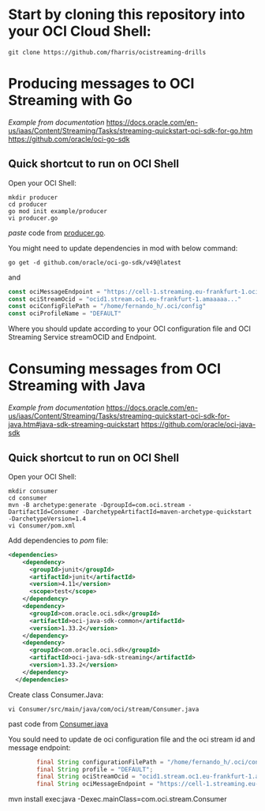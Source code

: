 # Start by cloning this repository into your OCI Cloud Shell:

```git
git clone https://github.com/fharris/ocistreaming-drills
```

# Producing messages to OCI Streaming with Go


*Example from documentation* 
https://docs.oracle.com/en-us/iaas/Content/Streaming/Tasks/streaming-quickstart-oci-sdk-for-go.htm
https://github.com/oracle/oci-go-sdk

## Quick shortcut to run on OCI Shell

Open your OCI Shell:


```shell
mkdir producer
cd producer
go mod init example/producer
vi producer.go 
```
*paste* code from  [producer.go](/producer.go/).   

You might need  to update dependencies in mod with below command:

```
go get -d github.com/oracle/oci-go-sdk/v49@latest
```

and 

```Go
const ociMessageEndpoint = "https://cell-1.streaming.eu-frankfurt-1.oci.oraclecloud.com"
const ociStreamOcid = "ocid1.stream.oc1.eu-frankfurt-1.amaaaaa..."
const ociConfigFilePath = "/home/fernando_h/.oci/config"
const ociProfileName = "DEFAULT"
```


Where you should update according to your OCI configuration file and OCI Streaming Service streamOCID and Endpoint.

# Consuming messages from OCI Streaming with Java

*Example from documentation* 
https://docs.oracle.com/en-us/iaas/Content/Streaming/Tasks/streaming-quickstart-oci-sdk-for-java.htm#java-sdk-streaming-quickstart
https://github.com/oracle/oci-java-sdk


## Quick shortcut to run on OCI Shell

Open your OCI Shell:

```shell
mkdir consumer
cd consumer
mvn -B archetype:generate -DgroupId=com.oci.stream -DartifactId=Consumer -DarchetypeArtifactId=maven-archetype-quickstart -DarchetypeVersion=1.4
vi Consumer/pom.xml
```

Add dependencies to *pom* file:
```xml
<dependencies>
    <dependency>
      <groupId>junit</groupId>
      <artifactId>junit</artifactId>
      <version>4.11</version>
      <scope>test</scope>
    </dependency>
    <dependency>
      <groupId>com.oracle.oci.sdk</groupId>
      <artifactId>oci-java-sdk-common</artifactId>
      <version>1.33.2</version>
    </dependency>
    <dependency>
      <groupId>com.oracle.oci.sdk</groupId>
      <artifactId>oci-java-sdk-streaming</artifactId>
      <version>1.33.2</version>
    </dependency>
  </dependencies>
```

Create class Consumer.Java:
```shell
vi Consumer/src/main/java/com/oci/stream/Consumer.java
```
past code from [Consumer.java](/Consumer.java/)


You sould need to update de oci configuration file and the oci stream id and message endpoint:
```java
        final String configurationFilePath = "/home/fernando_h/.oci/config";
        final String profile = "DEFAULT";
        final String ociStreamOcid = "ocid1.stream.oc1.eu-frankfurt-1.amaaaaaaue...";
        final String ociMessageEndpoint = "https://cell-1.streaming.eu-frankfurt-1.oci.oraclecloud.com";
```

mvn install exec:java -Dexec.mainClass=com.oci.stream.Consumer
```

